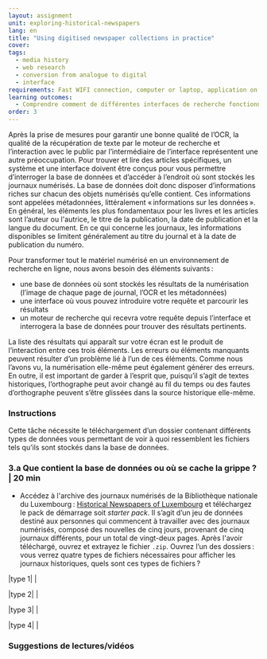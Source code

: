 ```yaml
---
layout: assignment
unit: exploring-historical-newspapers
lang: en
title: "Using digitised newspaper collections in practice"
cover:
tags:
  - media history
  - web research
  - conversion from analogue to digital
  - interface
requirements: Fast WIFI connection, computer or laptop, application on laptop or computer to view video,
learning outcomes:
  - Comprendre comment de différentes interfaces de recherche fonctionnent   
order: 3
---
```


Après la prise de mesures pour garantir une bonne qualité de l’OCR, la qualité de la récupération de texte par le moteur de recherche et l’interaction avec le public par l’intermédiaire de l’interface représentent une autre préoccupation. Pour trouver et lire des articles spécifiques, un système et une interface doivent être conçus pour vous permettre d’interroger la base de données et d’accéder à l’endroit où sont stockés les journaux numérisés. La base de données doit donc disposer d’informations riches sur chacun des objets numérisés qu’elle contient. Ces informations sont appelées métadonnées, littéralement «&#x202F;informations sur les données&#x202F;». En général, les éléments les plus fondamentaux pour les livres et les articles sont l’auteur ou l'autrice, le titre de la publication, la date de publication et la langue du document. En ce qui concerne les journaux, les informations disponibles se limitent généralement au titre du journal et à la date de publication du numéro.

Pour transformer tout le matériel numérisé en un environnement de recherche en ligne, nous avons besoin des éléments suivants&#x202F;:
- une base de données où sont stockés les résultats de la numérisation (l’image de chaque page de journal, l’OCR et les métadonnées)
- une interface où vous pouvez introduire votre requête et parcourir les résultats
- un moteur de recherche qui recevra votre requête depuis l’interface et interrogera la base de données pour trouver des résultats pertinents.

La liste des résultats qui apparaît sur votre écran est le produit de l’interaction entre ces trois éléments. Les erreurs ou éléments manquants peuvent résulter d’un problème lié à l’un de ces éléments. Comme nous l’avons vu, la numérisation elle-même peut également générer des erreurs. En outre, il est important de garder à l’esprit que, puisqu’il s’agit de textes historiques, l’orthographe peut avoir changé au fil du temps ou des fautes d’orthographe peuvent s’être glissées dans la source historique elle-même.

<!-- more -->

<!-- briefing-student -->

### Instructions
<!-- section-contents -->
Cette tâche nécessite le téléchargement d’un dossier contenant différents types de données vous permettant de voir à quoi ressemblent les fichiers tels qu’ils sont stockés dans la base de données.

<!-- section -->

### 3.a  Que contient la base de données ou où se cache la grippe ? | 20 min
<!-- section-contents -->

- Accédez à l'archive des journaux numérisés de la Bibliothèque nationale du Luxembourg&#x202F;: [Historical Newspapers of Luxembourg](https://data.bnl.lu/data/historical-newspapers/) et téléchargez le pack de démarrage soit *starter pack*. Il s’agit d’un jeu de données destiné aux personnes qui commencent à travailler avec des journaux numérisés, composé des nouvelles de cinq jours, provenant de cinq journaux différents, pour un total de vingt-deux pages. Après l'avoir téléchargé, ouvrez et extrayez le fichier `.zip`. Ouvrez l’un des dossiers&#x202F;: vous verrez quatre types de fichiers nécessaires pour afficher les journaux historiques, quels sont ces types de fichiers&#x202F;?


|type 1|  |

|type 2|  |

|type 3|  |

|type 4|  |


<!-- section -->

### Suggestions de lectures/vidéos
<!-- section-contents -->


<!-- briefing-teacher --> 

